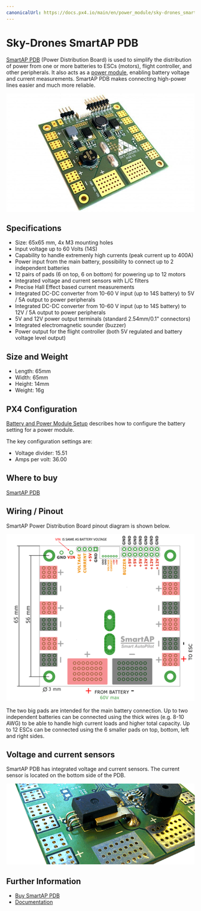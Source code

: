 ```yaml
---
canonicalUrl: https://docs.px4.io/main/en/power_module/sky-drones_smartap-pdb
---
```


# Sky-Drones SmartAP PDB

[SmartAP PDB](https://sky-drones.com/power/smartap-pdb.html) (Power Distribution Board) is used to simplify the distribution of power from one or more batteries to ESCs (motors), flight controller, and other peripherals.
It also acts as a [power module](../power_module/README.md), enabling battery voltage and current measurements.
SmartAP PDB makes connecting high-power lines easier and much more reliable.

![SmartAP PDB](../../assets/hardware/power_module/sky-drones_smartap-pdb/smartap-pdb-top-side.jpg)

## Specifications

- Size: 65x65 mm, 4x M3 mounting holes
- Input voltage up to 60 Volts (14S)
- Capability to handle extremenly high currents (peak current up to 400A)
- Power input from the main battery, possibility to connect up to 2 independent batteries
- 12 pairs of pads (6 on top, 6 on bottom) for powering up to 12 motors
- Integrated voltage and current sensors with L/C filters
- Precise Hall Effect based current measurements
- Integrated DC-DC converter from 10-60 V input (up to 14S battery) to 5V / 5A output to power peripherals
- Integrated DC-DC converter from 10-60 V input (up to 14S battery) to 12V / 5A output to power peripherals
- 5V and 12V power output terminals (standard 2.54mm/0.1" connectors)
- Integrated electromagnetic sounder (buzzer)
- Power output for the flight controller (both 5V regulated and battery voltage level output)


## Size and Weight

- Length: 65mm
- Width: 65mm
- Height: 14mm
- Weight: 16g

## PX4 Configuration

[Battery and Power Module Setup](../config/battery.md) describes how to configure the battery setting for a power module.

The key configuration settings are:

- Voltage divider: 15.51
- Amps per volt: 36.00


## Where to buy

[SmartAP PDB](https://sky-drones.com/parts/smartap-pdb.html)


## Wiring / Pinout

SmartAP Power Distribution Board pinout diagram is shown below.

![SmartAP PDB](../../assets/hardware/power_module/sky-drones_smartap-pdb/smartap-pdb-pinout.png)

The two big pads are intended for the main battery connection.
Up to two independent batteries can be connected using the thick wires (e.g. 8-10 AWG) to be able to handle high current loads and higher total capacity.
Up to 12 ESCs can be connected using the 6 smaller pads on top, bottom, left and right sides.

## Voltage and current sensors

SmartAP PDB has integrated voltage and current sensors.
The current sensor is located on the bottom side of the PDB.

![SmartAP PDB](../../assets/hardware/power_module/sky-drones_smartap-pdb/smartap-pdb-current-sensor.png)


## Further Information

- [Buy SmartAP PDB](https://sky-drones.com/power/smartap-pdb.html)
- [Documentation](https://docs.sky-drones.com/avionics/smartap-pdb)
